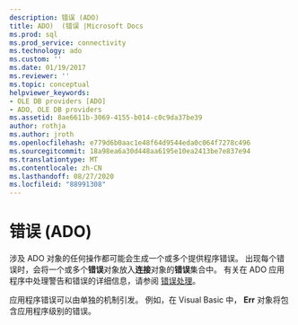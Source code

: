 ```yaml
---
description: 错误 (ADO)
title: ADO)  (错误 |Microsoft Docs
ms.prod: sql
ms.prod_service: connectivity
ms.technology: ado
ms.custom: ''
ms.date: 01/19/2017
ms.reviewer: ''
ms.topic: conceptual
helpviewer_keywords:
- OLE DB providers [ADO]
- ADO, OLE DB providers
ms.assetid: 8ae6611b-3069-4155-b014-c0c9da37be39
author: rothja
ms.author: jroth
ms.openlocfilehash: e779d6b0aac1e48f64d9544eda0c064f7278c496
ms.sourcegitcommit: 18a98ea6a30d448aa6195e10ea2413be7e837e94
ms.translationtype: MT
ms.contentlocale: zh-CN
ms.lasthandoff: 08/27/2020
ms.locfileid: "88991308"
---
```

# <a name="errors-ado"></a>错误 (ADO)
涉及 ADO 对象的任何操作都可能会生成一个或多个提供程序错误。 出现每个错误时，会将一个或多个**错误**对象放入**连接**对象的**错误**集合中。 有关在 ADO 应用程序中处理警告和错误的详细信息，请参阅 [错误处理](./error-handling.md)。  
  
 应用程序错误可以由单独的机制引发。 例如，在 Visual Basic 中， **Err** 对象将包含应用程序级别的错误。